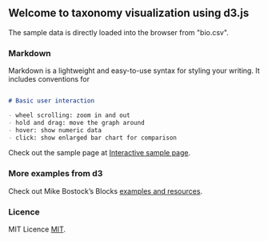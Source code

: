 ## Welcome to taxonomy visualization using d3.js

The sample data is directly loaded into the browser from "bio.csv".

### Markdown

Markdown is a lightweight and easy-to-use syntax for styling your writing. It includes conventions for

```markdown

# Basic user interaction

- wheel scrolling: zoom in and out
- hold and drag: move the graph around
- hover: show numeric data
- click: show enlarged bar chart for comparison
```

Check out the sample page at [Interactive sample page](https://liao0015.github.io/combined-d3-visualization/).


### More examples from d3

Check out Mike Bostock’s Blocks [examples and resources](https://bl.ocks.org/mbostock).

### Licence

MIT Licence [MIT](https://opensource.org/licenses/MIT).
